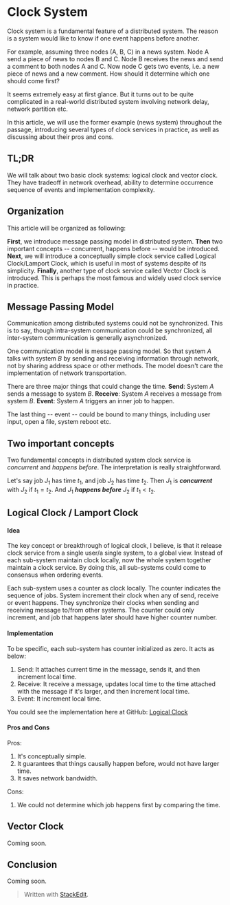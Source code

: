 # Clock System

Clock system is a fundamental feature of a distributed system. The reason is a system would like to know if one event happens before another.

For example, assuming three nodes (A, B, C) in a news system. Node A send a piece of news to nodes B and C. Node B receives the news and send a comment to both nodes A and C. Now node C gets two events, i.e. a new piece of news and a new comment. How should it determine which one should come first? 

It seems extremely easy at first glance. But it turns out to be quite complicated in a real-world distributed system involving network delay, network partition etc.

In this article, we will use the former example (news system) throughout the passage, introducing several types of clock services in practice, as well as discussing about their pros and cons.

## TL;DR

We will talk about two basic clock systems: logical clock and vector clock. They have tradeoff in network overhead, ability to determine occurrence sequence of events and implementation complexity.

## Organization

This article will be organized as following:

**First**, we introduce message passing model in distributed system. **Then** two important concepts -- concurrent, happens before -- would be introduced. **Next**, we will introduce a conceptually simple clock service called Logical Clock/Lamport Clock, which is useful in most of systems despite of its simplicity. **Finally**, another type of clock service called Vector Clock is introduced. This is perhaps the most famous and widely used clock service in practice.

## Message Passing Model

Communication among distributed systems could not be synchronized. This is to say, though intra-system communication could be synchronized, all inter-system communication is generally asynchronized. 

One communication model is message passing model. So that system $A$ talks with system $B$ by sending and receiving information through network, not by sharing address space or other methods. The  model doesn't care the implementation of network transportation.

There are three major things that could change the time.
**Send**: System $A$ sends a message to system $B$.
**Receive**: System $A$ receives a message from system $B$.
**Event**: System $A$ triggers an inner job to happen.

The last thing -- event -- could be bound to many things, including user input, open a file, system reboot etc.

## Two important concepts

Two fundamental concepts in distributed system clock service is *concurrent* and *happens before*. The interpretation is really straightforward.

Let's say job $J_1$ has time $t_1$, and job $J_2$ has time $t_2$. Then $J_1$ is ***concurrent*** with $J_2$ if $t_1=t_2$. And $J_1$ ***happens before*** $J_2$ if $t_1<t_2$.

## Logical Clock / Lamport Clock

#### Idea
The key concept or breakthrough of logical clock, I believe, is that it release clock service from a single user/a single system, to a global view. Instead of each sub-system maintain clock locally, now the whole system together maintain a clock service. By doing this, all sub-systems could come to consensus when ordering events.

Each sub-system uses a counter as clock locally. The counter indicates the sequence of jobs. System increment their clock when any of send, receive or event happens. They synchronize their clocks when sending and receiving message to/from other systems. The counter could only increment, and job that happens later should have higher counter number.

#### Implementation

To be specific, each sub-system has counter initialized as zero. It acts as below:
1. Send: It attaches current time in the message, sends it, and then increment local time.
2. Receive: It receive a message, updates local time to the time attached with the message if it's larger, and then increment local time.
3. Event: It increment local time.

You could see the implementation here at GitHub: [Logical Clock](https://github.com/otnt/distributed-system-how-to/blob/master/clockService/logicalClock.go)

#### Pros and Cons

Pros:
1. It's conceptually simple.
2. It guarantees that things causally happen before, would not have larger time.
3. It saves network bandwidth.

Cons:
1. We could not determine which job happens first by comparing the time.

## Vector Clock

Coming soon.

## Conclusion

Coming soon.


> Written with [StackEdit](https://stackedit.io/).
